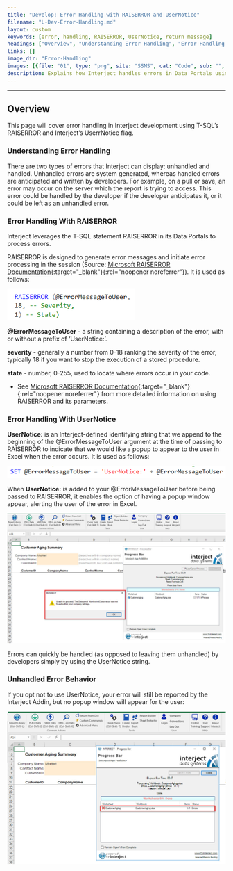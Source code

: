```yaml
---
title: "Develop: Error Handling with RAISERROR and UserNotice"
filename: "L-Dev-Error-Handling.md"
layout: custom
keywords: [error, handling, RAISERROR, UserNotice, return message]
headings: ["Overview", "Understanding Error Handling", "Error Handling With RAISERROR", "Error Handling With UserNotice", "Unhandled Error Behavior"]
links: []
image_dir: "Error-Handling"
images: [{file: "01", type: "png", site: "SSMS", cat: "Code", sub: "", report: "", ribbon: "", config: ""},{file: "02", type: "png", site: "SSMS", cat: "Code", sub: "", report: "", ribbon: "", config: ""},{file: "03", type: "png", site: "Addin", cat: "Progress Bar", sub: "Error Popup", report: "", ribbon: "Simple", config: ""},{file: "04", type: "png", site: "Addin", cat: "Progress Bar", sub: "", report: "", ribbon: "Simple", config: ""}]
description: Explains how Interject handles errors in Data Portals using T-SQL RAISERROR and UserNotice.
---
```

* * *

## Overview

This page will cover error handling in Interject development using T-SQL’s RAISERROR and Interject’s UserrNotice flag.

### Understanding Error Handling

There are two types of errors that Interject can display: unhandled and handled. Unhandled errors are system generated, whereas handled errors are anticipated and written by developers. For example, on a pull or save, an error may occur on the server which the report is trying to access. This error could be handled by the developer if the developer anticipates it, or it could be left as an unhandled error.

### Error Handling With RAISERROR

Interject leverages the T-SQL statement RAISERROR in its Data Portals to process errors.

RAISERROR is designed to generate error messages and initiate error processing in the session (Source: [Microsoft RAISERROR Documentation][microsoft doc]{:target="_blank"}{:rel="noopener noreferrer"}). It is used as follows:

![](/images/Error-Handling/01.png)
<br>

**@ErrorMessageToUser** - a string containing a description of the error, with or without a prefix of ‘UserNotice:’.

**severity** - generally a number from 0-18 ranking the severity of the error, typically 18 if you want to stop the execution of a stored procedure.

**state** - number, 0-255, used to locate where errors occur in your code.

* See [Microsoft RAISERROR Documentation][microsoft doc]{:target="_blank"}{:rel="noopener noreferrer"} from more detailed information on using RAISERROR and its parameters.

### Error Handling With UserNotice

**UserNotice:** is an Interject-defined identifying string that we append to the beginning of the @ErrorMessageToUser argument at the time of passing to RAISERROR to indicate that we would like a popup to appear to the user in Excel when the error occurs. It is used as follows:

![](/images/Error-Handling/02.png)
<br>

When **UserNotice:** is added to your @ErrorMessageToUser before being passed to RAISERROR, it enables the option of having a popup window appear, alerting the user of the error in Excel.

![](/images/Error-Handling/03.png)
<br>

Errors can quickly be handled (as opposed to leaving them unhandled) by developers simply by using the UserNotice string.

### Unhandled Error Behavior

If you opt not to use UserNotice, your error will still be reported by the Interject Addin, but no popup window will appear for the user:

![](/images/Error-Handling/04.png)
<br>

[microsoft doc]: https://docs.microsoft.com/en-us/sql/t-sql/language-elements/raiserror-transact-sql?view=sql-server-2017
